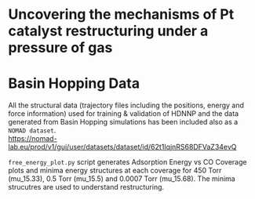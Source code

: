 # Uncovering the mechanisms of Pt catalyst restructuring under a pressure of gas

# Basin Hopping Data
All the structural data (trajectory files including the positions, energy and force information) used for training & validation of HDNNP and the data  generated from Basin Hopping simulations has been included also as a `NOMAD dataset`.  
https://nomad-lab.eu/prod/v1/gui/user/datasets/dataset/id/62t1IqjnRS68DFVaZ34evQ

`free_energy_plot.py` script generates Adsorption Energy vs CO Coverage plots and minima energy structures at each coverage for 450 Torr (mu_15.33), 0.5 Torr (mu_15.5) and 0.0007 Torr (mu_15.68). The minima strucutres are used to understand restructuring. 
